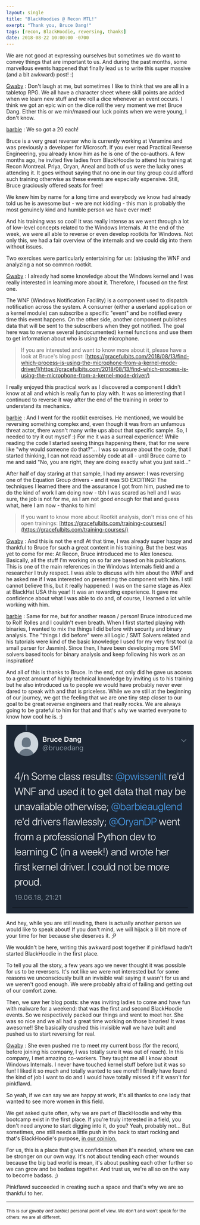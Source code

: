 ```yaml
---
layout: single
title: "BlackHoodies @ Recon MTL!"
exerpt: "Thank you, Bruce Dang!"
tags: [recon, BlackHoodie, reversing, thanks]
date: 2018-08-22 10:00:00 -0700
---
```


<p align="center">

We are not good at expressing ourselves but sometimes we do want to convey things that are important to us. And during the past months, some marvellous events happened that finally lead us to write this super massive (and a bit awkward) post! :)

</p>

[Gwaby](https://twitter.com/pwissenlit) : Don't laugh at me, but sometimes I like to think that we are all in a tabletop RPG. We all have a character sheet where skill points are added when we learn new stuff and we roll a dice whenever an event occurs. I think we got an epic win on the dice roll the very moment we met Bruce Dang. Either this or we min/maxed our luck points when we were young, I don't know.

<p align="right">

  <a href="https://twitter.com/barbieauglend">barbie</a> : We so got a 20 each!

</p>

<p align="center">

Bruce is a very great reverser who is currently working at Veramine and was previously a developer for Microsoft. If you ever read Practical Reverse Engineering, you already know him as he is one of the co-authors.
A few months ago, he invited five ladies from BlackHoodie to attend his training at Recon Montreal. Priya, Oryan, Aneal and both of us were the lucky ones attending it. It goes without saying that no one in our tiny group could afford such training otherwise as these events are especially expensive. Still, Bruce graciously offered seats for free!

We knew him by name for a long time and everybody we know had already told us he is awesome but - we are not kidding - this man is probably the most genuinely kind and humble person we have ever met!

And his training was so cool! It was really intense as we went through a lot of low-level concepts related to the Windows Internals. At the end of the week, we were all able to reverse or even develop rootkits for Windows. Not only this, we had a fair overview of the internals and we could dig into them without issues.

Two exercises were particularly entertaining for us: (ab)using the WNF and analyzing a not so common rootkit.

</p>

[Gwaby](https://twitter.com/pwissenlit) : I already had some knowledge about the Windows kernel and I was really interested in learning more about it. Therefore, I focused on the first one.

The WNF (Windows Notification Facility) is a component used to dispatch notification across the system. A consumer (either a userland application or a kernel module) can subscribe a specific "event" and be notified every time this event happens. On the other side, another component publishes data that will be sent to the subscribers when they got notified. The goal here was to reverse several (undocumented) kernel functions and use them to get information about who is using the microphone.

> If you are interested and want to know more about it, please have a look at Bruce's blog post: [https://gracefulbits.com/2018/08/13/find-which-process-is-using-the-microphone-from-a-kernel-mode-driver/](https://gracefulbits.com/2018/08/13/find-which-process-is-using-the-microphone-from-a-kernel-mode-driver/)

I really enjoyed this practical work as I discovered a component I didn't know at all and which is really fun to play with. It was so interesting that I continued to reverse it way after the end of the training in order to understand its mechanics.

<p align="right">

  <a href="https://twitter.com/barbieauglend">barbie</a> : And I went for the rootkit exercises. He mentioned, we would be reversing something complex and, even though it was from an unfamous threat actor, there wasn't many write ups about that specific sample. So, I needed to try it out myself :) For me it was a surreal experience! While reading the code I started seeing things happening there, that for me were like "why would someone do that?"... I was so unsure about the code, that I started thinking, I can not read assembly code at all - until Bruce came to me and said "No, you are right, they are doing exactly what you just said..."

After half of day staring at that sample, I had my answer: I was reversing one of the Equation Group drivers - and it was SO EXCITING! The techniques I learned there and the assurance I got from him, pushed me to do the kind of work I am doing now - tbh I was scared as hell and I was sure, the job is not for me, as I am not good enough for that and guess what, here I am now - thanks to him!

</p>

> If you want to know more about Rootkit analysis, don't miss one of his open trainings: [https://gracefulbits.com/training-courses/](https://gracefulbits.com/training-courses/)

[Gwaby](https://twitter.com/pwissenlit) : And this is not the end! At that time, I was already super happy and thankful to Bruce for such a great content in his training. But the best was yet to come for me: At Recon, Bruce introduced me to Alex Ionescu. Basically, all the stuff I'm working on so far are based on his publications. This is one of the main references in the Windows Internals field and a researcher I truly respect. I was able to discuss with him about the WNF and he asked me if I was interested on presenting the component with him. I still cannot believe this, but it really happened: I was on the same stage as Alex at BlackHat USA this year! It was an rewarding experience. It gave me confidence about what I was able to do and, of course, I learned a lot while working with him.

<p align="right">

  <a href="https://twitter.com/barbieauglend">barbie</a> : Same for me, but for another reason / person! Bruce introduced me to Rolf Rolles and I couldn't even breath. When I first started playing with binaries, I wanted to mix the things I did before with security and binary analysis. The "things I did before" were all Logic / SMT Solvers related and his tutorials were kind of the basic knowledge I used for my very first tool (a small parser for Jasmin). Since then, I have been developing more SMT solvers based tools for binary analysis and keep following his work as an inspiration!

</p>

<p align="center">

And all of this is thanks to Bruce. In the end, not only did he gave us access to a great amount of highly technical knowledge by inviting us to his training but he also introduced us to people we would have probably never ever dared to speak with and that is priceless.
While we are still at the beginning of our journey, we got the feeling that we are one tiny step closer to our goal to be great reverse engineers and that really rocks. We are always going to be grateful to him for that and that's why we wanted everyone to know how cool he is. :)

</p>

![RECONMTL18](../assets/images/recon.PNG)

<p align="center">

And hey, while you are still reading, there is actually another person we would like to speak about! If you don't mind, we will hijack a lil bit more of your time for her because she deserves it. ;P

We wouldn't be here, writing this awkward post together if pinkflawd hadn't started BlackHoodie in the first place.

To tell you all the story, a few years ago we never thought it was possible for us to be reversers. It's not like we were not interested but for some reasons we unconsciously built an invisible wall saying it wasn't for us and we weren't good enough. We were probably afraid of failing and getting out of our comfort zone.

Then, we saw her blog posts: she was inviting ladies to come and have fun with malware for a weekend: that was the first and second BlackHoodie events. So we respectively packed our things and went to meet her. She was so nice and we all had a great time working on those binaries! It was awesome!! She basically crushed this invisible wall we have built and pushed us to start reversing for real.

</p>

[Gwaby](https://twitter.com/pwissenlit) : She even pushed me to meet my current boss (for the record, before joining his company, I was totally sure it was out of reach).
In this company, I met amazing co-workers. They taught me all I know about Windows Internals. I never have touched kernel stuff before but it was so fun! I liked it so much and totally wanted to see more!! I finally have found the kind of job I want to do and I would have totally missed it if it wasn't for pinkflawd.

<p align="center">

So yeah, if we can say we are happy at work, it's all thanks to one lady that wanted to see more women in this field.

We get asked quite often, why we are part of BlackHoodie and why this bootcamp exist in the first place. If you're truly interested in a field, you don't need anyone to start digging into it, do you? Yeah, probably not... But sometimes, one still needs a little push in the back to start rocking and that's BlackHoodie's purpose, <a href="#opinion">in our opinion.</a>


For us, this is a place that gives confidence when it's needed, where we can be stronger on our own way. It's not about tending each other wounds because the big bad world is mean, it's about pushing each other further so we can grow and be badass together. And trust us, we're all so on the way to become badass. ;)

Pinkflawd succeeded in creating such a space and that's why we are so thankful to her.

</p>

----

<p id="opinion"><small>This is <i>our (gwaby and barbie)</i> personal point of view. We don't and won't speak for the others: we are all different.</small></p>

